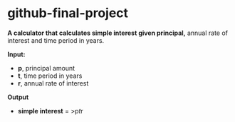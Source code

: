 # github-final-project

**A calculator that calculates simple interest given principal,** annual rate of interest and time period in years.

**Input:**
- **p**, principal amount
- **t**, time period in years
- **r**, annual rate of interest

**Output**
- **simple interest** = >p*t*r
